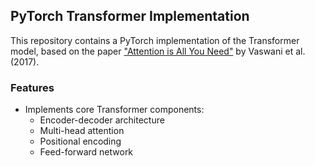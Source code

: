 ## PyTorch Transformer Implementation

This repository contains a PyTorch implementation of the Transformer model, based on the paper ["Attention is All You Need"](https://arxiv.org/abs/1706.03762) by Vaswani et al. (2017).

### Features

- Implements core Transformer components:
  - Encoder-decoder architecture
  - Multi-head attention
  - Positional encoding
  - Feed-forward network


